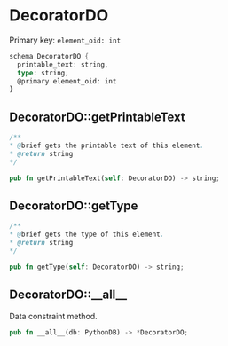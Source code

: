 # DecoratorDO

Primary key: `element_oid: int`

```rust
schema DecoratorDO {
  printable_text: string,
  type: string,
  @primary element_oid: int
}
```
## DecoratorDO::getPrintableText

```java
/**
* @brief gets the printable text of this element.
* @return string
*/
```
```rust
pub fn getPrintableText(self: DecoratorDO) -> string;
```
## DecoratorDO::getType

```java
/**
* @brief gets the type of this element.
* @return string
*/
```
```rust
pub fn getType(self: DecoratorDO) -> string;
```
## DecoratorDO::\_\_all\_\_

Data constraint method.

```rust
pub fn __all__(db: PythonDB) -> *DecoratorDO;
```
